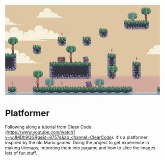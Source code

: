 ![Platformer](platformer.jpg "Platformer")
# Platformer
 Following along a tutorial from Clean Code (https://www.youtube.com/watch?v=wJMDh9QGRgs&t=8757s&ab_channel=ClearCode). It's a platformer inspired by the old Mario games. Doing the project to get experience in making tilemaps, importing them into pygame and how to slice the images - lots of fun stuff.
